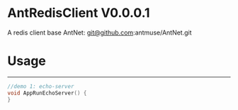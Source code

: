 AntRedisClient V0.0.0.1
====
A redis client base AntNet: git@github.com:antmuse/AntNet.git
# Usage
----

```cpp
//demo 1: echo-server
void AppRunEchoServer() {
}
```
